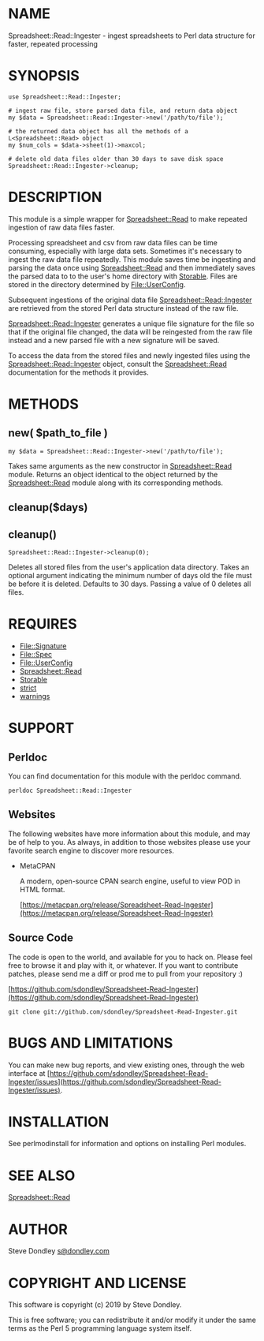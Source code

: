 # NAME

Spreadsheet::Read::Ingester - ingest spreadsheets to Perl data structure for faster, repeated processing

# SYNOPSIS

    use Spreadsheet::Read::Ingester;

    # ingest raw file, store parsed data file, and return data object
    my $data = Spreadsheet::Read::Ingester->new('/path/to/file');

    # the returned data object has all the methods of a L<Spreadsheet::Read> object
    my $num_cols = $data->sheet(1)->maxcol;

    # delete old data files older than 30 days to save disk space
    Spreadsheet::Read::Ingester->cleanup;

# DESCRIPTION

This module is a simple wrapper for [Spreadsheet::Read](https://metacpan.org/pod/Spreadsheet::Read) to make repeated
ingestion of raw data files faster.

Processing spreadsheet and csv from raw data files can be time consuming,
especially with large data sets. Sometimes it's necessary to ingest the raw data
file repeatedly. This module saves time be ingesting and parsing the data once
using [Spreadsheet::Read](https://metacpan.org/pod/Spreadsheet::Read) and then immediately saves the parsed data to
to the user's home directory with [Storable](https://metacpan.org/pod/Storable). Files are stored in the directory
determined by [File::UserConfig](https://metacpan.org/pod/File::UserConfig).

Subsequent ingestions of the original data file [Spreadsheet::Read::Ingester](https://metacpan.org/pod/Spreadsheet::Read::Ingester)
are retrieved from the stored Perl data structure instead of the raw file.

[Spreadsheet::Read::Ingester](https://metacpan.org/pod/Spreadsheet::Read::Ingester) generates a unique file signature for the file so
that if the original file changed, the data will be reingested from the raw file
instead and a new parsed file with a new signature will be saved.

To access the data from the stored files and newly ingested files using the
[Spreadsheet::Read::Ingester](https://metacpan.org/pod/Spreadsheet::Read::Ingester) object, consult the [Spreadsheet::Read](https://metacpan.org/pod/Spreadsheet::Read)
documentation for the methods it provides.

# METHODS

## new( $path\_to\_file )

    my $data = Spreadsheet::Read::Ingester->new('/path/to/file');

Takes same arguments as the new constructor in [Spreadsheet::Read](https://metacpan.org/pod/Spreadsheet::Read) module.
Returns an object identical to the object returned by the [Spreadsheet::Read](https://metacpan.org/pod/Spreadsheet::Read)
module along with its corresponding methods.

## cleanup($days)

## cleanup()

    Spreadsheet::Read::Ingester->cleanup(0);

Deletes all stored files from the user's application data directory. Takes an
optional argument indicating the minimum number of days old the file must be
before it is deleted. Defaults to 30 days. Passing a value of 0 deletes all
files.

# REQUIRES

- [File::Signature](https://metacpan.org/pod/File::Signature)
- [File::Spec](https://metacpan.org/pod/File::Spec)
- [File::UserConfig](https://metacpan.org/pod/File::UserConfig)
- [Spreadsheet::Read](https://metacpan.org/pod/Spreadsheet::Read)
- [Storable](https://metacpan.org/pod/Storable)
- [strict](https://metacpan.org/pod/strict)
- [warnings](https://metacpan.org/pod/warnings)

# SUPPORT

## Perldoc

You can find documentation for this module with the perldoc command.

    perldoc Spreadsheet::Read::Ingester

## Websites

The following websites have more information about this module, and may be of help to you. As always,
in addition to those websites please use your favorite search engine to discover more resources.

- MetaCPAN

    A modern, open-source CPAN search engine, useful to view POD in HTML format.

    [https://metacpan.org/release/Spreadsheet-Read-Ingester](https://metacpan.org/release/Spreadsheet-Read-Ingester)

## Source Code

The code is open to the world, and available for you to hack on. Please feel free to browse it and play
with it, or whatever. If you want to contribute patches, please send me a diff or prod me to pull
from your repository :)

[https://github.com/sdondley/Spreadsheet-Read-Ingester](https://github.com/sdondley/Spreadsheet-Read-Ingester)

    git clone git://github.com/sdondley/Spreadsheet-Read-Ingester.git

# BUGS AND LIMITATIONS

You can make new bug reports, and view existing ones, through the
web interface at [https://github.com/sdondley/Spreadsheet-Read-Ingester/issues](https://github.com/sdondley/Spreadsheet-Read-Ingester/issues).

# INSTALLATION

See perlmodinstall for information and options on installing Perl modules.

# SEE ALSO

[Spreadsheet::Read](https://metacpan.org/pod/Spreadsheet::Read)

# AUTHOR

Steve Dondley <s@dondley.com>

# COPYRIGHT AND LICENSE

This software is copyright (c) 2019 by Steve Dondley.

This is free software; you can redistribute it and/or modify it under
the same terms as the Perl 5 programming language system itself.
